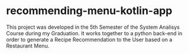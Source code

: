 # recommending-menu-kotlin-app
This project was developed in the 5th Semester of the System Analisys Course during my Graduation. It works together to a python back-end in order to generate a Recipe Recommendation to the User based on a Restaurant Menu. 
